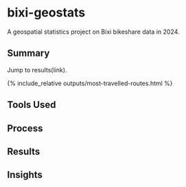 # bixi-geostats
 A geospatial statistics project on Bixi bikeshare data in 2024.

## Summary

Jump to results(link).

{% include_relative outputs/most-travelled-routes.html %} 

## Tools Used

## Process

## Results

## Insights